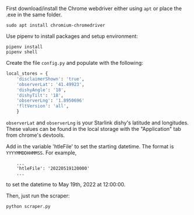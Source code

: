First download/install the Chrome webdriver either using `apt` or place
the .exe in the same folder.

```
sudo apt install chromium-chromedriver
```

Use pipenv to install packages and setup environment:
```
pipenv install
pipenv shell
```

Create the file `config.py` and populate with the following:

```python
local_stores = {
    'disclaimerShown': 'true',
    'observerLat': '41.49923',
    'dishyAngle': '18',
    'dishyTilt': '18',
    'observerLng': '1.8950696'
    'fltVersion': 'all',
    }
```

`observerLat` and `observerLng` is your Starlink dishy's latitude and longitudes.
These values can be found in the local storage with the "Application" tab from chrome's devtools.

Add in the variable 'htleFile' to set the starting datetime. The format is `YYYYMMDDHHMMSS`.
For example,
```
    ...
    'htleFile': '20220519120000'
    ...
```
to set the datetime to May 19th, 2022 at 12:00:00.

Then, just run the scraper:
```
python scraper.py
```
